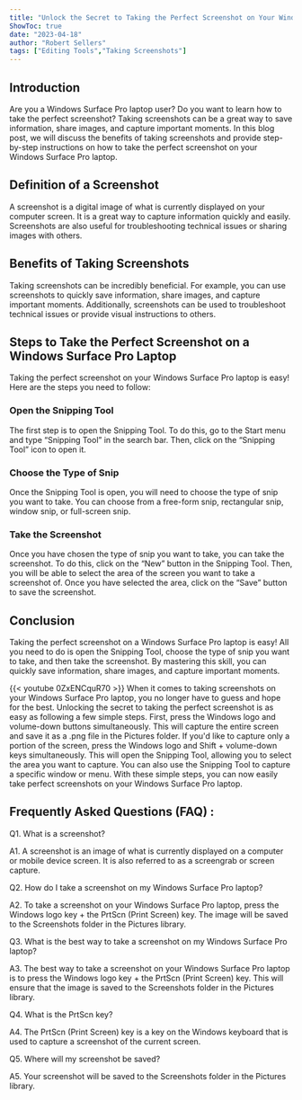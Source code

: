 ```yaml
---
title: "Unlock the Secret to Taking the Perfect Screenshot on Your Windows Surface Pro Laptop!"
ShowToc: true 
date: "2023-04-18"
author: "Robert Sellers" 
tags: ["Editing Tools","Taking Screenshots"]
---
```

## Introduction

Are you a Windows Surface Pro laptop user? Do you want to learn how to take the perfect screenshot? Taking screenshots can be a great way to save information, share images, and capture important moments. In this blog post, we will discuss the benefits of taking screenshots and provide step-by-step instructions on how to take the perfect screenshot on your Windows Surface Pro laptop.

## Definition of a Screenshot

A screenshot is a digital image of what is currently displayed on your computer screen. It is a great way to capture information quickly and easily. Screenshots are also useful for troubleshooting technical issues or sharing images with others.

## Benefits of Taking Screenshots

Taking screenshots can be incredibly beneficial. For example, you can use screenshots to quickly save information, share images, and capture important moments. Additionally, screenshots can be used to troubleshoot technical issues or provide visual instructions to others.

## Steps to Take the Perfect Screenshot on a Windows Surface Pro Laptop

Taking the perfect screenshot on your Windows Surface Pro laptop is easy! Here are the steps you need to follow:

### Open the Snipping Tool

The first step is to open the Snipping Tool. To do this, go to the Start menu and type “Snipping Tool” in the search bar. Then, click on the “Snipping Tool” icon to open it.

### Choose the Type of Snip

Once the Snipping Tool is open, you will need to choose the type of snip you want to take. You can choose from a free-form snip, rectangular snip, window snip, or full-screen snip.

### Take the Screenshot

Once you have chosen the type of snip you want to take, you can take the screenshot. To do this, click on the “New” button in the Snipping Tool. Then, you will be able to select the area of the screen you want to take a screenshot of. Once you have selected the area, click on the “Save” button to save the screenshot.

## Conclusion

Taking the perfect screenshot on a Windows Surface Pro laptop is easy! All you need to do is open the Snipping Tool, choose the type of snip you want to take, and then take the screenshot. By mastering this skill, you can quickly save information, share images, and capture important moments.

{{< youtube 0ZxENCquR70 >}} 
When it comes to taking screenshots on your Windows Surface Pro laptop, you no longer have to guess and hope for the best. Unlocking the secret to taking the perfect screenshot is as easy as following a few simple steps. First, press the Windows logo and volume-down buttons simultaneously. This will capture the entire screen and save it as a .png file in the Pictures folder. If you'd like to capture only a portion of the screen, press the Windows logo and Shift + volume-down keys simultaneously. This will open the Snipping Tool, allowing you to select the area you want to capture. You can also use the Snipping Tool to capture a specific window or menu. With these simple steps, you can now easily take perfect screenshots on your Windows Surface Pro laptop.

## Frequently Asked Questions (FAQ) :
Q1. What is a screenshot?

A1. A screenshot is an image of what is currently displayed on a computer or mobile device screen. It is also referred to as a screengrab or screen capture.

Q2. How do I take a screenshot on my Windows Surface Pro laptop?

A2. To take a screenshot on your Windows Surface Pro laptop, press the Windows logo key + the PrtScn (Print Screen) key. The image will be saved to the Screenshots folder in the Pictures library.

Q3. What is the best way to take a screenshot on my Windows Surface Pro laptop?

A3. The best way to take a screenshot on your Windows Surface Pro laptop is to press the Windows logo key + the PrtScn (Print Screen) key. This will ensure that the image is saved to the Screenshots folder in the Pictures library.

Q4. What is the PrtScn key?

A4. The PrtScn (Print Screen) key is a key on the Windows keyboard that is used to capture a screenshot of the current screen.

Q5. Where will my screenshot be saved?

A5. Your screenshot will be saved to the Screenshots folder in the Pictures library.


